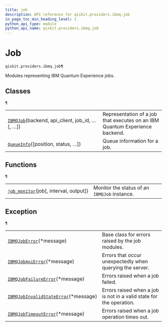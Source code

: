 ```yaml
---
title: job
description: API reference for qiskit.providers.ibmq.job
in_page_toc_min_heading_level: 1
python_api_type: module
python_api_name: qiskit.providers.ibmq.job
---
```


<span id="module-qiskit.providers.ibmq.job" />

<span id="qiskit-providers-ibmq-job" />

<span id="job-qiskit-providers-ibmq-job" />

# Job

<span id="module-qiskit.providers.ibmq.job" />

`qiskit.providers.ibmq.job¶`

Modules representing IBM Quantum Experience jobs.

## Classes

<span id="module-qiskit.providers.ibmq.job" />

`¶`

|                                                                                                                                                              |                                                                             |
| ------------------------------------------------------------------------------------------------------------------------------------------------------------ | --------------------------------------------------------------------------- |
| [`IBMQJob`](qiskit.providers.ibmq.job.IBMQJob#qiskit.providers.ibmq.job.IBMQJob "qiskit.providers.ibmq.job.IBMQJob")(backend, api\_client, job\_id, …\[, …]) | Representation of a job that executes on an IBM Quantum Experience backend. |
| [`QueueInfo`](qiskit.providers.ibmq.job.QueueInfo#qiskit.providers.ibmq.job.QueueInfo "qiskit.providers.ibmq.job.QueueInfo")(\[position, status, …])         | Queue information for a job.                                                |

## Functions

<span id="module-qiskit.providers.ibmq.job" />

`¶`

|                                                                                                                                                                |                                              |
| -------------------------------------------------------------------------------------------------------------------------------------------------------------- | -------------------------------------------- |
| [`job_monitor`](qiskit.providers.ibmq.job.job_monitor#qiskit.providers.ibmq.job.job_monitor "qiskit.providers.ibmq.job.job_monitor")(job\[, interval, output]) | Monitor the status of an `IBMQJob` instance. |

## Exception

<span id="module-qiskit.providers.ibmq.job" />

`¶`

|                                                                                                                                                                                                     |                                                                     |
| --------------------------------------------------------------------------------------------------------------------------------------------------------------------------------------------------- | ------------------------------------------------------------------- |
| [`IBMQJobError`](qiskit.providers.ibmq.job.IBMQJobError#qiskit.providers.ibmq.job.IBMQJobError "qiskit.providers.ibmq.job.IBMQJobError")(\*message)                                                 | Base class for errors raised by the job modules.                    |
| [`IBMQJobApiError`](qiskit.providers.ibmq.job.IBMQJobApiError#qiskit.providers.ibmq.job.IBMQJobApiError "qiskit.providers.ibmq.job.IBMQJobApiError")(\*message)                                     | Errors that occur unexpectedly when querying the server.            |
| [`IBMQJobFailureError`](qiskit.providers.ibmq.job.IBMQJobFailureError#qiskit.providers.ibmq.job.IBMQJobFailureError "qiskit.providers.ibmq.job.IBMQJobFailureError")(\*message)                     | Errors raised when a job failed.                                    |
| [`IBMQJobInvalidStateError`](qiskit.providers.ibmq.job.IBMQJobInvalidStateError#qiskit.providers.ibmq.job.IBMQJobInvalidStateError "qiskit.providers.ibmq.job.IBMQJobInvalidStateError")(\*message) | Errors raised when a job is not in a valid state for the operation. |
| [`IBMQJobTimeoutError`](qiskit.providers.ibmq.job.IBMQJobTimeoutError#qiskit.providers.ibmq.job.IBMQJobTimeoutError "qiskit.providers.ibmq.job.IBMQJobTimeoutError")(\*message)                     | Errors raised when a job operation times out.                       |

